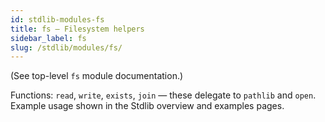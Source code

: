 ```yaml
---
id: stdlib-modules-fs
title: fs — Filesystem helpers
sidebar_label: fs
slug: /stdlib/modules/fs/
---
```


(See top-level `fs` module documentation.)

Functions: `read`, `write`, `exists`, `join` — these delegate to
`pathlib` and `open`. Example usage shown in the Stdlib overview and
examples pages.
